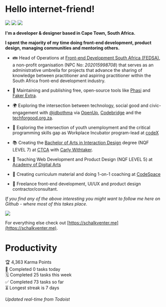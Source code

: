 # Hello internet-friend!

[![](https://img.shields.io/badge/-schalkventer-blue?style=flat-square&logo=Linkedin&logoColor=white&link=https://www.linkedin.com/in/schalkventer/)](https://www.linkedin.com/in/schalkventer/) [![](https://img.shields.io/badge/-@schalkventer-03a57a?style=flat-square&labelColor=000000&logo=Medium&link=https://medium.com/@schalkventer)](https://medium.com/@schalkventer) [![](http://img.shields.io/badge/@schalkventer-red?logo=npm)](https://www.npmjs.com/~schalkventer)

**I'm a developer & designer based in Cape Town, South Africa.**

**I spent the majority of my time doing front-end development, product design, managing communities and mentoring others.**

- 👪 Head of Operations at [Front-end Development South Africa (FEDSA)](https://www.meetup.com/ctfeds), a non-profit organisation (NPC No: _202015998708_) that serves as an administrative umbrella for projects that advance the sharing of knowledge between practitioner and aspiring practitioner within the South Africa front-end development industry.
    
- 🔨 Maintaining and publishing free, open-source tools like [Phasi](https://github.com/schalkventer/phasi) and [Faker Extra](https://github.com/schalkventer/faker-extra).
    
- 🌍 Exploring the intersection between technology, social good and civic-engagement with [@jdbothma](https://github.com/jbothma) via [OpenUp](https://openup.org.za/), [Codebridge](https://www.meetup.com/Codebridge/) and the [techforgood.org.za](http://techforgood.org.za/).

- 🐣 Exploring the intersection of youth unemployment and the critical programming skills gap as Workplace Incubator program-lead at [codeX](http://www.projectcodex.co/)

- 📚 Creating the [Bachelor of Arts in Interaction Design](https://creativeacademy.ac.za/schools-degrees/interaction-design/) degree (NQF LEVEL 7) at [CTCA](https://creativeacademy.ac.za/) with [Carly Withtaker](http://carlywhitaker.co.za/).

- 🎨 Teaching Web Development and Product Design (NQF LEVEL 5) at [Academy of Digital Arts](https://www.ada.ac.za)

- 🏀 Creating curriculum material and doing 1-on-1 coaching at [CodeSpace](https://www.codespace.co.za)

- 🦄 Freelance front-end development, UI/UX and product design contractor/consultant.

_If you find any of the above interesting you might want to follow me here on Github - where most of this takes place._

![](https://github-readme-stats.vercel.app/api?username=schalkventer)

For everything else check out [https://schalkventer.me](https://schalkventer.me).

# Productivity

<!-- TODO-IST:START -->
🏆  4,363 Karma Points           
🌸  Completed 0 tasks today           
🗓  Completed 25 tasks this week           
✅  Completed 73 tasks so far           
⏳  Longest streak is 7 days
<!-- TODO-IST:END -->

_Updated real-time from Todoist_
